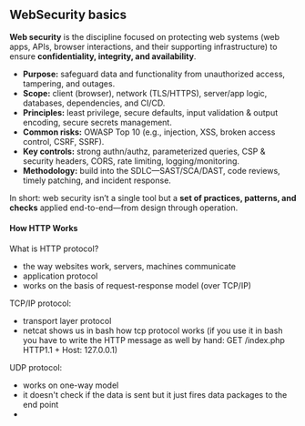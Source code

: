 <h2>WebSecurity basics</h2>

**Web security** is the discipline focused on protecting web systems (web apps, APIs, browser interactions, and their supporting infrastructure) to ensure **confidentiality, integrity, and availability**.

* **Purpose:** safeguard data and functionality from unauthorized access, tampering, and outages.
* **Scope:** client (browser), network (TLS/HTTPS), server/app logic, databases, dependencies, and CI/CD.
* **Principles:** least privilege, secure defaults, input validation & output encoding, secure secrets management.
* **Common risks:** OWASP Top 10 (e.g., injection, XSS, broken access control, CSRF, SSRF).
* **Key controls:** strong authn/authz, parameterized queries, CSP & security headers, CORS, rate limiting, logging/monitoring.
* **Methodology:** build into the SDLC—SAST/SCA/DAST, code reviews, timely patching, and incident response.

In short: web security isn’t a single tool but a **set of practices, patterns, and checks** applied end-to-end—from design through operation.


<h4>How HTTP Works</h4>

What is HTTP protocol?
- the way websites work, servers, machines communicate
- application protocol
- works on the basis of request-response model (over TCP/IP)

TCP/IP protocol:
- transport layer protocol
- netcat shows us in bash how tcp protocol works
(if you use it in bash you have to write the HTTP message as well by hand: GET /index.php HTTP1.1 + Host: 127.0.0.1)

UDP protocol:
- works on one-way model
- it doesn't check if the data is sent but it just fires data packages to the end point
- 
